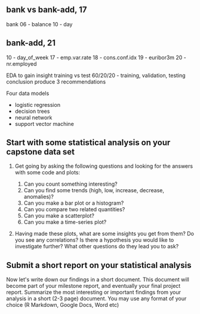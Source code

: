 ## bank vs bank-add, 17
bank
06 - balance
10 - day

## bank-add, 21
10 - day_of_week
17 - emp.var.rate
18 - cons.conf.idx
19 - euribor3m
20 - nr.employed

EDA to gain insight
training vs test
60/20/20 - training, validation, testing
conclusion
produce 3 recommendations

Four data models
* logistic regression
* decision trees
* neural network
* support vector machine


## Start with some statistical analysis on your capstone data set

1) Get going by asking the following questions and looking for the answers with some code and plots:
    1. Can you count something interesting?
    2. Can you find some trends (high, low, increase, decrease, anomalies)?
    3. Can you make a bar plot or a histogram?
    4. Can you compare two related quantities?
    5. Can you make a scatterplot?
    6. Can you make a time-series plot?

2) Having made these plots, what are some insights you get from them? Do you see any correlations? Is there a hypothesis you would like to investigate further? What other questions do they lead you to ask?
## Submit a short report on your statistical analysis

Now let's write down our findings in a short document. This document will become part of your milestone report, and eventually your final project report.
Summarize the most interesting or important findings from your analysis in a short (2-3 page) document. You may use any format of your choice (R Markdown, Google Docs, Word etc)